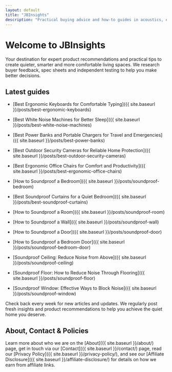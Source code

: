 ```yaml
---
layout: default
title: "JBInsights"
description: "Practical buying advice and how-to guides in acoustics, ergonomics, smart-home, and travel gadgets."
---
```


# Welcome to JBInsights

Your destination for expert product recommendations and practical tips to create quieter, smarter and more comfortable living spaces. We research buyer feedback, spec sheets and independent testing to help you make better decisions.

## Latest guides
 - [Best Ergonomic Keyboards for Comfortable Typing]({{ site.baseurl }}/posts/best-ergonomic-keyboards)

 - [Best White Noise Machines for Better Sleep]({{ site.baseurl }}/posts/best-white-noise-machines)

 - [Best Power Banks and Portable Chargers for Travel and Emergencies]({{ site.baseurl }}/posts/best-power-banks)

 - [Best Outdoor Security Cameras for Reliable Home Protection]({{ site.baseurl }}/posts/best-outdoor-security-cameras)
 - [Best Ergonomic Office Chairs for Comfort and Productivity]({{ site.baseurl }}/posts/best-ergonomic-office-chairs)
 - [How to Soundproof a Bedroom]({{ site.baseurl }}/posts/soundproof-bedroom)
 - [Best Soundproof Curtains for a Quiet Bedroom]({{ site.baseurl }}/posts/best-soundproof-curtains)
 - [How to Soundproof a Room]({{ site.baseurl }}/posts/soundproof-room)
 - [How to Soundproof a Wall]({{ site.baseurl }}/posts/soundproof-wall)
 - [How to Soundproof a Door]({{ site.baseurl }}/posts/soundproof-door)
 - [How to Soundproof a Bedroom Door]({{ site.baseurl }}/posts/soundproof-bedroom-door)
 - [Soundproof Ceiling: Reduce Noise from Above]({{ site.baseurl }}/posts/soundproof-ceiling)
 - [Soundproof Floor: How to Reduce Noise Through Flooring]({{ site.baseurl }}/posts/soundproof-floor)
 - [Soundproof Window: Effective Ways to Block Noise]({{ site.baseurl }}/posts/soundproof-window)

Check back every week for new articles and updates. We regularly post fresh insights and product recommendations to help you achieve the quiet home you deserve.

## About, Contact & Policies

Learn more about who we are on the [About]({{ site.baseurl }}/about/) page, get in touch via our [Contact]({{ site.baseurl }}/contact/) page, read our [Privacy Policy]({{ site.baseurl }}/privacy-policy/), and see our [Affiliate Disclosure]({{ site.baseurl }}/affiliate-disclosure/) for details on how we earn from affiliate links.
